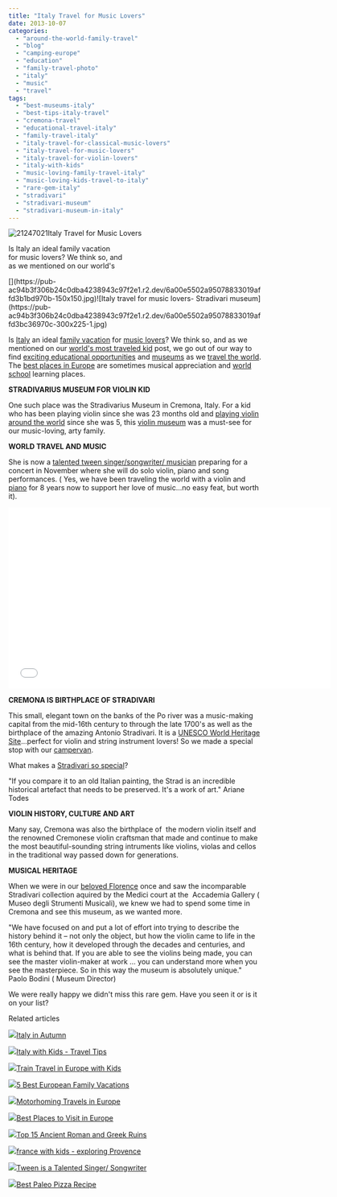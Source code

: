 ```yaml
---
title: "Italy Travel for Music Lovers"
date: 2013-10-07
categories: 
  - "around-the-world-family-travel"
  - "blog"
  - "camping-europe"
  - "education"
  - "family-travel-photo"
  - "italy"
  - "music"
  - "travel"
tags: 
  - "best-museums-italy"
  - "best-tips-italy-travel"
  - "cremona-travel"
  - "educational-travel-italy"
  - "family-travel-italy"
  - "italy-travel-for-classical-music-lovers"
  - "italy-travel-for-music-lovers"
  - "italy-travel-for-violin-lovers"
  - "italy-with-kids"
  - "music-loving-family-travel-italy"
  - "music-loving-kids-travel-to-italy"
  - "rare-gem-italy"
  - "stradivari"
  - "stradivari-museum"
  - "stradivari-museum-in-italy"
---
```


 ![21247021](https://pub-ac94b3f306b24c0dba4238943c97f2e1.r2.dev/6a00e5502a95078833019affd3b1bd970b.jpg)Italy Travel for Music Lovers

Is Italy an ideal family vacation  
for music lovers? We think so, and  
as we mentioned on our world's

<!--more--> [](https://pub-ac94b3f306b24c0dba4238943c97f2e1.r2.dev/6a00e5502a95078833019affd3b1bd970b-150x150.jpg)![Italy travel for music lovers- Stradivari museum](https://pub-ac94b3f306b24c0dba4238943c97f2e1.r2.dev/6a00e5502a95078833019affd3bc36970c-300x225-1.jpg)  
  
Is [Italy](http://soultravelers3new.local/italy/ "Italy travel archives") an ideal [family vacation](http://soultravelers3new.local/2012/02/5-best-european-family-vacations.html "family vacation") for [music lovers](http://soultravelers3new.local/2012/10/italy-dont-miss-romantic-verona-and-the-opera-.html "verona opera for music lovers italy")? We think so, and as we mentioned on our [world's most traveled kid](http://soultravelers3new.local/2013/09/the-most-well-traveled-child-in-the-whole-world.html "world's most traveled kid") post, we go out of our way to find [exciting educational opportunities](http://soultravelers3new.local/2010/04/family-travel-homeschool-education-global-students-lifestyle-design-location-independent-4hww-around.html "travel education homeschool") and [museums](http://soultravelers3new.local/2010/08/10-tips-for-travel-tours-museums-with-kids-family-friendly-travel-advice-information-help-education.html "museum tips kids") as we [travel the world](http://soultravelers3new.local/2009/04/how-to-travel-the-world-as-a-digital-nomad-family.html "travel the world"). The [best places in Europe](http://soultravelers3new.local/2013/09/best-places-to-visit-in-europe.html "best places in europe") are sometimes musical appreciation and [world school](http://soultravelers3new.local/2013/01/world-school-education-at-its-best-.html "world school best education") learning places.  
  
**STRADIVARIUS MUSEUM FOR VIOLIN KID**  
  
One such place was the Stradivarius Museum in Cremona, Italy. For a kid who has been playing violin since she was 23 months old and [playing violin around the world](http://soultravelers3new.local/2011/08/kid-playing-violin-around-the-world.html "kid playing violin around the world") since she was 5, this [violin museum](http://www.museodelviolino.org/ "violin museum in Italy") was a must-see for our music-loving, arty family.  
  
**WORLD TRAVEL AND MUSIC**  
  
She is now a [talented tween singer/songwriter/ musician](http://soultravelers3new.local/2013/09/tween-is-a-talented-singer-songwriter.html "talented teen singer songwriter") preparing for a concert in November where she will do solo violin, piano and song performances. ( Yes, we have been traveling the world with a violin and [piano](http://www.youtube.com/watch?v=0Ar90wOnWnM "PIANO VIA WEBCAM LESSONS ACROSS CONTINENTS") for 8 years now to support her love of music...no easy feat, but worth it).  
  

<iframe src="//www.youtube.com/embed/wn9rDTZj-m4?rel=0" frameborder="0" height="360" width="640"></iframe>

  
  
**CREMONA IS BIRTHPLACE OF STRADIVARI**  
  
This small, elegant town on the banks of the Po river was a music-making capital from the mid-16th century to through the late 1700's as well as the birthplace of the amazing Antonio Stradivari. It is a [UNESCO World Heritage Site](http://www.unesco.org/culture/ich/RL/00719 "Unesco site violin ")...perfect for violin and string instrument lovers! So we made a special stop with our [campervan](http://soultravelers3new.local/2012/07/travelling-traveling-around-europe-in-a-campervan.html "camper van around europe travel").  
  
What makes a [Stradivari so special](http://www.bbc.co.uk/news/entertainment-arts-13856203 "what makes a stradivari so special")?  
  
"If you compare it to an old Italian painting, the Strad is an incredible historical artefact that needs to be preserved. It's a work of art." Ariane Todes  
  
**VIOLIN HISTORY, CULTURE AND ART**  
  
Many say, Cremona was also the birthplace of  the modern violin itself and the renowned Cremonese violin craftsman that made and continue to make the most beautiful-sounding string intruments like violins, violas and cellos in the traditional way passed down for generations.  
  
**MUSICAL HERITAGE**  
  
When we were in our [beloved Florence](http://soultravelers3new.local/2008/03/more-fabulous-f.html "fabulous florence travel tips") once and saw the incomparable Stradivari collection aquired by the Medici court at the  Accademia Gallery ( Museo degli Strumenti Musicali), we knew we had to spend some time in Cremona and see this museum, as we wanted more.  
  
"We have focused on and put a lot of effort into trying to describe the history behind it – not only the object, but how the violin came to life in the 16th century, how it developed through the decades and centuries, and what is behind that. If you are able to see the violins being made, you can see the master violin-maker at work … you can understand more when you see the masterpiece. So in this way the museum is absolutely unique." Paolo Bodini ( Museum Director)  
  
We were really happy we didn't miss this rare gem. Have you seen it or is it on your list?  
  

Related articles

[![](http://i.zemanta.com/107757927_80_80.jpg)](http://soultravelers3new.local/2012/08/italy-in-autumn.html)[Italy in Autumn](http://soultravelers3new.local/2012/08/italy-in-autumn.html)

[![](http://i.zemanta.com/155738631_80_80.jpg)](http://soultravelers3new.local/2013/03/italy-with-kids-travel-tips.html)[Italy with Kids - Travel Tips](http://soultravelers3new.local/2013/03/italy-with-kids-travel-tips.html)

[![](http://i.zemanta.com/172468718_80_80.jpg)](http://soultravelers3new.local/2013/05/train-travel-in-europe-with-kids.html)[Train Travel in Europe with Kids](http://soultravelers3new.local/2013/05/train-travel-in-europe-with-kids.html)

[![](http://i.zemanta.com/noimg_49_80_80.jpg)](http://soultravelers3new.local/2012/02/5-best-european-family-vacations.html)[5 Best European Family Vacations](http://soultravelers3new.local/2012/02/5-best-european-family-vacations.html)

[![](http://i.zemanta.com/92625350_80_80.jpg)](http://soultravelers3new.local/2012/06/motorhoming-travels-in-europe-.html)[Motorhoming Travels in Europe](http://soultravelers3new.local/2012/06/motorhoming-travels-in-europe-.html)

[![](http://i.zemanta.com/201763828_80_80.jpg)](http://soultravelers3new.local/2013/09/best-places-to-visit-in-europe.html)[Best Places to Visit in Europe](http://soultravelers3new.local/2013/09/best-places-to-visit-in-europe.html)

[![](http://i.zemanta.com/151690941_80_80.jpg)](http://soultravelers3new.local/2013/03/best-places-to-visit-ancient-roman-and-greek-ruins.html)[Top 15 Ancient Roman and Greek Ruins](http://soultravelers3new.local/2013/03/best-places-to-visit-ancient-roman-and-greek-ruins.html)

[![](http://i.zemanta.com/96768045_80_80.jpg)](http://soultravelers3new.local/2012/06/france-with-kids-exploring-provence.html)[france with kids - exploring Provence](http://soultravelers3new.local/2012/06/france-with-kids-exploring-provence.html)

[![](http://i.zemanta.com/203013559_80_80.jpg)](http://soultravelers3new.local/2013/09/tween-is-a-talented-singer-songwriter.html)[Tween is a Talented Singer/ Songwriter](http://soultravelers3new.local/2013/09/tween-is-a-talented-singer-songwriter.html)

[![](http://i.zemanta.com/184236160_80_80.jpg)](http://soultravelers3new.local/2013/07/best-paleo-pizza-recipe.html)[Best Paleo Pizza Recipe](http://soultravelers3new.local/2013/07/best-paleo-pizza-recipe.html)
